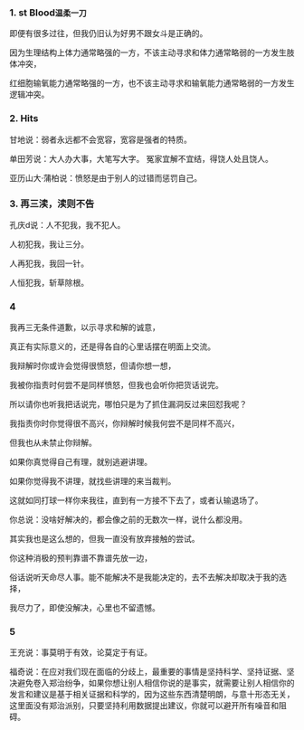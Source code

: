 ### 1. st Blood`温柔一刀`

即便有很多过往，但我仍旧认为好男不跟女斗是正确的。

因为生理结构上体力通常略强的一方，不该主动寻求和体力通常略弱的一方发生肢体冲突，

红细胞输氧能力通常略强的一方，也不该主动寻求和输氧能力通常略弱的一方发生逻辑冲突。

### 2. Hits

甘地说：弱者永远都不会宽容，宽容是强者的特质。

单田芳说：大人办大事，大笔写大字。
冤家宜解不宜结，得饶人处且饶人。

亚历山大·蒲柏说：愤怒是由于别人的过错而惩罚自己。

### 3. 再三渎，渎则不告

孔庆d说：人不犯我，我不犯人。

人初犯我，我让三分。

人再犯我，我回一针。

人恒犯我，斩草除根。

### 4

我再三无条件道歉，以示寻求和解的诚意，

真正有实际意义的，还是得各自的心里话摆在明面上交流。

我辩解时你或许会觉得很愤怒，但请你想一想，

我被你指责时何尝不是同样愤怒，但我也会听你把货话说完。

所以请你也听我把话说完，哪怕只是为了抓住漏洞反过来回怼我呢？

我指责你时你觉得很不高兴，你辩解时候我何尝不是同样不高兴，

但我也从未禁止你辩解。

如果你真觉得自己有理，就别逃避讲理。

如果你觉得我不讲理，就找些讲理的来当裁判。

这就如同打球一样你来我往，直到有一方接不下去了，或者认输退场了。

你总说：没啥好解决的，都会像之前的无数次一样，说什么都没用。

其实我也是这么想的，但我一直没有放弃接触的尝试。

你这种消极的预判靠谱不靠谱先放一边，

俗话说听天命尽人事。能不能解决不是我能决定的，去不去解决却取决于我的选择，

我尽力了，即使没解决，心里也不留遗憾。

### 5

王充说：事莫明于有效，论莫定于有证。

福奇说：在应对我们现在面临的分歧上，最重要的事情是坚持科学、坚持证据、坚决避免卷入郑治纷争，如果你想让别人相信你说的是事实，就需要让别人相信你的发言和建议是基于相关证据和科学的，因为这些东西清楚明朗，与意十形态无关，这里面没有郑治派别，只要坚持利用数据提出建议，你就可以避开所有噪音和阻碍。

